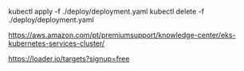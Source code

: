 kubectl apply -f ./deploy/deployment.yaml
kubectl delete -f ./deploy/deployment.yaml

https://aws.amazon.com/pt/premiumsupport/knowledge-center/eks-kubernetes-services-cluster/

https://loader.io/targets?signup=free